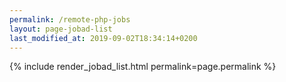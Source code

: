 ```yaml
---
permalink: /remote-php-jobs
layout: page-jobad-list
last_modified_at: 2019-09-02T18:34:14+0200
---
```

{% include render_jobad_list.html permalink=page.permalink %}
